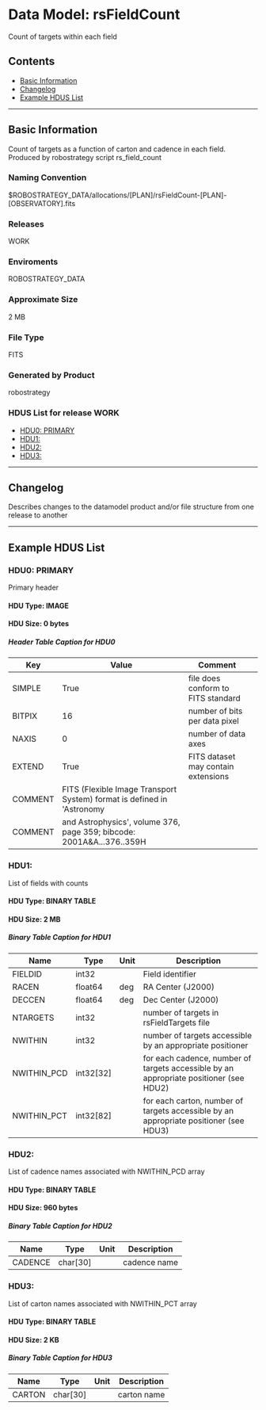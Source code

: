 # Data Model: rsFieldCount


Count of targets within each field


## Contents
- [Basic Information](#basic-information)
- [Changelog](#changelog)
- [Example HDUS List](#example-hdus-list)

---

## Basic Information
Count of targets as a function of carton and cadence in each field. Produced by robostrategy script rs_field_count

### Naming Convention
$ROBOSTRATEGY_DATA/allocations/[PLAN]/rsFieldCount-[PLAN]-[OBSERVATORY].fits

### Releases
WORK

### Enviroments
ROBOSTRATEGY_DATA

### Approximate Size
2 MB

### File Type
FITS

### Generated by Product
robostrategy

### HDUS List for release WORK
  - [HDU0: PRIMARY](#hdu0-primary)
  - [HDU1: ](#hdu1)
  - [HDU2: ](#hdu2)
  - [HDU3: ](#hdu3)

---

## Changelog
Describes changes to the datamodel product and/or file structure from one release to another

---
## Example HDUS List

### HDU0: PRIMARY
Primary header

#### HDU Type: IMAGE
#### HDU Size:  0 bytes

##### Header Table Caption for HDU0
Key | Value | Comment | |
| --- | --- | --- | --- |
| SIMPLE | True | file does conform to FITS standard |
| BITPIX | 16 | number of bits per data pixel |
| NAXIS | 0 | number of data axes |
| EXTEND | True | FITS dataset may contain extensions |
| COMMENT |   FITS (Flexible Image Transport System) format is defined in 'Astronomy |  |
| COMMENT |   and Astrophysics', volume 376, page 359; bibcode: 2001A&A...376..359H |  |



### HDU1:
List of fields with counts

#### HDU Type: BINARY TABLE
#### HDU Size:  2 MB

##### Binary Table Caption for HDU1
Name | Type | Unit | Description |
| --- | --- | --- | --- |
 | FIELDID | int32 |  | Field identifier |
 | RACEN | float64 | deg | RA Center (J2000) |
 | DECCEN | float64 | deg | Dec Center (J2000) |
 | NTARGETS | int32 |  | number of targets in rsFieldTargets file |
 | NWITHIN | int32 |  | number of targets accessible by an appropriate positioner |
 | NWITHIN_PCD | int32[32] |  | for each cadence, number of targets accessible by an appropriate positioner (see HDU2) |
 | NWITHIN_PCT | int32[82] |  | for each carton, number of targets accessible by an appropriate positioner (see HDU3) |



### HDU2:
List of cadence names associated with NWITHIN_PCD array

#### HDU Type: BINARY TABLE
#### HDU Size:  960 bytes

##### Binary Table Caption for HDU2
Name | Type | Unit | Description |
| --- | --- | --- | --- |
 | CADENCE | char[30] |  | cadence name |



### HDU3:
List of carton names associated with NWITHIN_PCT array

#### HDU Type: BINARY TABLE
#### HDU Size:  2 KB

##### Binary Table Caption for HDU3
Name | Type | Unit | Description |
| --- | --- | --- | --- |
 | CARTON | char[30] |  | carton name |
